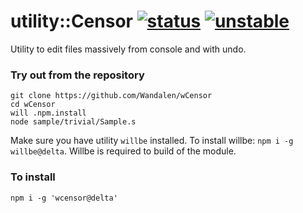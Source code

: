 
# utility::Censor  [![status](https://github.com/Wandalen/wCensor/actions/workflows/StandardPublish.yml/badge.svg)](https://github.com/Wandalen/wCensor/actions/workflows/StandardPublish.yml) [![unstable](https://img.shields.io/badge/stability-unstable-yellow.svg)](https://github.com/emersion/stability-badges#unstable)

Utility to edit files massively from console and with undo.

### Try out from the repository

```
git clone https://github.com/Wandalen/wCensor
cd wCensor
will .npm.install
node sample/trivial/Sample.s
```

Make sure you have utility `willbe` installed. To install willbe: `npm i -g willbe@delta`. Willbe is required to build of the module.

### To install
```
npm i -g 'wcensor@delta'
```
